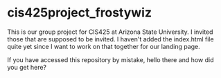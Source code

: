 # cis425project_frostywiz

This is our group project for CIS425 at Arizona State University. 
I invited those that are supposed to be invited.
I haven't added the index.html file quite yet since I want to work on that together for our landing page.

If you have accessed this repository by mistake, hello there and how did you get here?
